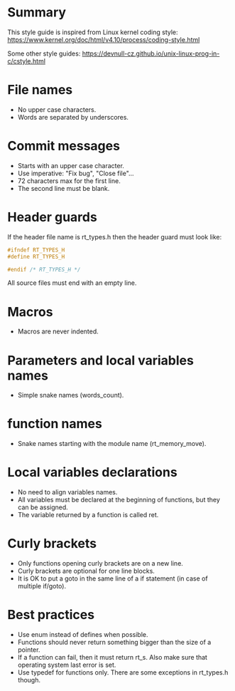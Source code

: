 # Summary

This style guide is inspired from Linux kernel coding style:
https://www.kernel.org/doc/html/v4.10/process/coding-style.html

Some other style guides:
https://devnull-cz.github.io/unix-linux-prog-in-c/cstyle.html

# File names

* No upper case characters.
* Words are separated by underscores.

# Commit messages

* Starts with an upper case character.
* Use imperative: "Fix bug", "Close file"...
* 72 characters max for the first line.
* The second line must be blank.

# Header guards

If the header file name is rt_types.h then the header guard must look like:
```c
#ifndef RT_TYPES_H
#define RT_TYPES_H

#endif /* RT_TYPES_H */
```

All source files must end with an empty line.

# Macros

* Macros are never indented.

# Parameters and local variables names

* Simple snake names (words_count). 

# function names

* Snake names starting with the module name (rt_memory_move).

# Local variables declarations

* No need to align variables names.
* All variables must be declared at the beginning of functions, but they can be assigned.
* The variable returned by a function is called ret.

# Curly brackets

* Only functions opening curly brackets are on a new line.
* Curly brackets are optional for one line blocks.
* It is OK to put a goto in the same line of a if statement (in case of multiple if/goto).

# Best practices

* Use enum instead of defines when possible.
* Functions should never return something bigger than the size of a pointer.
* If a function can fail, then it must return rt_s. Also make sure that operating system last error is set.
* Use typedef for functions only. There are some exceptions in rt_types.h though.
